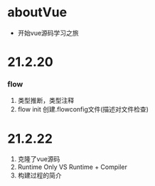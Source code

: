 # aboutVue
 - 开始vue源码学习之旅
 
 # 21.2.20
 ### flow
1. 类型推断，类型注释
2. flow init 创建.flowconfig文件(描述对文件检查)

 # 21.2.22
 1. 克隆了vue源码
 2. Runtime Only VS Runtime + Compiler
 3. 构建过程的简介